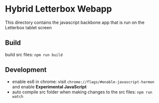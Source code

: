 # Hybrid Letterbox Webapp

This directory contains the javascript backbone app that is run on the Letterbox tablet screen

## Build

build src files: `npm run build`

## Development

* enable es6 in chrome: visit `chrome://flags/#enable-javascript-harmon` and enable **Experimental JavaScript**
* auto compile src folder when making changes to the src files: `npm run watch`